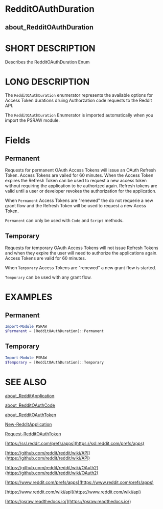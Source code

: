 # RedditOAuthDuration
## about_RedditOAuthDuration

# SHORT DESCRIPTION
Describes the RedditOAuthDuration Enum

# LONG DESCRIPTION
The `RedditOAuthDuration` enumerator represents the available options for Access Token durations druing Authorzation code requests to the Reddit API.

The `RedditOAuthDuration` Enumerator is imported automatically when you import the PSRAW module.


# Fields
## Permanent
Requests for permanent OAuth Access Tokens will issue an OAuth Refresh Token. Access Tokens are vailed for 60 minutes. When the Access Token expires the Refresh Token can be used to request a new access token without requiring the application to be authorized again. Refresh tokens are valid until a user or developer revokes the authorization for the application. 

When `Permanent` Access Tokens are "renewed" the do not requerie a new grant flow and the Refresh Token will be used to request a new Acess Token.

`Permanent` can only be used with `Code` and `Script` methods.

## Temporary
Requests for temporary OAuth Access Tokens will not issue Refresh Tokens and when they expire the user will need to authorize the applications again. Access Tokens are valid for 60 minutes. 

When `Temporary` Access Tokens are "renewed" a new grant flow is started.

`Temporary` can be used with any grant flow.

# EXAMPLES
## Permanent
```powershell
Import-Module PSRAW
$Permanent = [RedditOAuthDuration]::Permanent
```

## Temporary
```powershell
Import-Module PSRAW
$Temporary = [RedditOAuthDuration]::Temporary
```

# SEE ALSO

[about_RedditApplication](https://psraw.readthedocs.io/en/latest/Module/about_RedditApplication)

[about_RedditOAuthCode](https://psraw.readthedocs.io/en/latest/Module/about_RedditOAuthCode)

[about_RedditOAuthToken](https://psraw.readthedocs.io/en/latest/Module/about_RedditOAuthToken)

[New-RedditApplication](https://psraw.readthedocs.io/en/latest/Module/New-RedditApplication)

[Request-RedditOAuthToken](https://psraw.readthedocs.io/en/latest/Module/New-RedditApplication)

[https://ssl.reddit.com/prefs/apps](https://ssl.reddit.com/prefs/apps)

[https://github.com/reddit/reddit/wiki/API](https://github.com/reddit/reddit/wiki/API)

[https://github.com/reddit/reddit/wiki/OAuth2](https://github.com/reddit/reddit/wiki/OAuth2)

[https://www.reddit.com/prefs/apps](https://www.reddit.com/prefs/apps)

[https://www.reddit.com/wiki/api](https://www.reddit.com/wiki/api)

[https://psraw.readthedocs.io/](https://psraw.readthedocs.io/)
